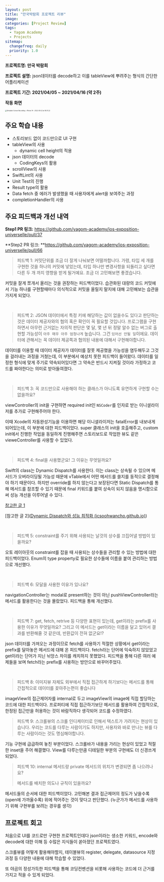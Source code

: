 ```yaml
---
layout: post
title: "만국박람회 프로젝트 리뷰"
image:
categories: [Project Review]
tags: 
  - Yagom Academy
  - Projects
sitemap:
  changefreq: daily
  priority: 1.0
---
```

**프로젝트명: 만국 박람회**

**프로젝트 설명:** json데이터를 decode하고 이를 tableView에 뿌려주는 형식의 간단한 어플리케이션

**프로젝트 기간: 2021/04/05 ~ 2021/04/16 (약 2주)**

**작동 화면**

<img src="https://raw.githubusercontent.com/Neph3779/Blog-Image/forUpload/img/20220922160205.gif" alt="Simulator Screen Recording - iPhone 14 - 2022-09-22 at 16.01.22" style="zoom:33%;" />

## 주요 학습 내용 

- 스토리보드 없이 코드만으로 UI 구현
- tableView의 사용
  - dynamic cell height의 적용
- json 데이터의 decode
  - CodingKeys의 활용
- scrollView의 사용
- SwiftLint의 사용
- Unit Test의 진행 
- Result type의 활용
- Data fetch 중 에러가 발생했을 때 사용자에게 alert을 보여주는 과정
- completionHandler의 사용



## 주요 피드백과 개선 내역

**Step1 PR 링크:** https://github.com/yagom-academy/ios-exposition-universelle/pull/37

**Step2 PR 링크: **https://github.com/yagom-academy/ios-exposition-universelle/pull/66

> 피드백 1: 커밋단위를 조금 더 잘게 나눠보면 어떨까합니다. 가령, 타입 세 개를 구현한 것을 하나의 커밋에 넣었는데, 타입 하나만 변경사항을 되돌리고 싶다면 다른 두 개 까지 영향을 받게 될거예요. 조금 더 고민해보면 좋겠습니다.

커밋을 잘게 쪼개서 올리는 것을 권장하는 피드백이었다. 습관화된 대량의 코드 커밋에서 기능 하나를 구현할때마다 의식적으로 커밋을 올릴지 말지에 대해 고민해보는 습관을 가지게 되었다.

<br/> 

> 피드백 2: JSON 데이터에서 특정 키에 해당하는 값이 없을수도 있다고 판단하는 것은 데이터 제공자와의 협의 혹은 확인이 꼭 필요할 것입니다. 프로그램을 구현하면서 아무런 근거없는 자의적 판단은 몇 달, 몇 년 뒤 정말 알수 없는 버그로 출현할 가능성이 `아주 매우 아주 엄청나게` 높습니다. 그건 `있어선 안될 일`이에요. 데이터에 관해서는 꼭 데이터 제공쪽과 협의된 내용에 대해서 구현해야합니다.

데이터를 이용할 때 데이터 제공자가 데이터를 잘못 제공했을 가능성을 염두해두고 그것을 걸러내는 과정을 거쳤는데, 이 부분에서 예상치 못한 피드백이 들어왔다. 데이터를 일정한 형식에 맞게 주기로 약속되어있다면 그 약속은 반드시 지켜질 것이라 가정하고 코드를 짜야한다는 의미로 받아들여졌다.

<br/> 

> 피드백 3: 꼭 코드만으로 사용해야 하는 클래스가 아니도록 유연하게 구현할 수는 없을까요?

viewController의 init을 구현하면 required init인 `NSCoder`를 인자로 받는 이니셜라이저를 추가로 구현해주어야 한다.

이때 Xcode의 자동완성기능을 이용하면 해당 이니셜라이저는 fatalError를 내보내게 되어있는데, 이 부분에 대한 피드백이었다. super 클래스의 init을 호출해주고, custom init에서 진행한 작업을 동일하게 진행해주면 스토리보드로 작업한 뷰도 같은 vieweController를 사용할 수 있었다.

<br/> 

> 피드백 4: final을 사용했군요! 그 이유는 무엇일까요?

Swift의 class는 Dynamic Dispatch를 사용한다. 이는 class는 상속될 수 있으며 메서드가 오버라이딩될 가능성 때문에 vTable에서 어떤 메서드를 쓸지를 동적으로 결정해야 하기 때문이다. 하지만 override를 하지 않는다고 보장된다면 Static Dispatch를 통해 메서드를 참조할 수 있기 때문에 final 키워드를 붙여 상속이 되지 않음을 명시함으로써 성능 개선을 이루어낼 수 있다.

[참고한 글 1](https://jcsoohwancho.github.io/2019-10-11-Dynamic-Dispatch와-성능-최적화)

[참고한 글 2]([Dynamic Dispatch와 성능 최적화 (jcsoohwancho.github.io)](https://jcsoohwancho.github.io/2019-10-11-Dynamic-Dispatch와-성능-최적화/))

<br/> 

> 피드백 5: constraint를 주기 위해 사용되는 날것의 상수를 끄집어낼 방법이 있을까요?

오토 레이아웃의 constraint를 잡을 때 사용되는 상수들을 관리할 수 있는 방법에 대한 피드백이었다. Enum의 type property로 필요한 상수들에 이름을 붙여 관리하는 방법으로 개선했다.

<br/> 

> 피드백 6: 모달을 사용한 이유가 있나요?

navigationController는 modal로 present하는 것이 아닌 pushViewController라는 메서드를 활용한다는 것을 몰랐었다. 피드백을 통해 개선했다.

<br/> 

> 피드백 7: get, fetch, retrive 등 다양한 표현이 있는데, get이라는 prefix를 사용한 이유가 무엇일까요?
> 그리고 이 메서드는 get이라는 이름을 달고 있어서 결과를 반환해줄 것 같은데, 반환값이 전혀 없군요!?

json 데이터를 가져오는 과정이므로 fetch를 사용하기 적절한 상황에서 get이라는 prefix를 달아놓은 메서드에 대해 온 피드백이다. fetch라는 단어에 익숙하지 않았었고 get이라는 단어가 지닌 뉘앙스 차이를 캐치하지 못했었다. 피드백을 통해 다른 여러 예제들을 보며 fetch라는 prefix를 사용하는 방안으로 바꾸어주었다.

<br/> 

> 피드백 8: 이미지뷰 자체도 외부에서 직접 접근하게 하기보다는 메서드를 통해 간접적으로 데이터를 꽂아주는편이 좋습니다

imageView의 접근제어자를 internal로 두고 imageView의 image에 직접 할당하는 코드에 대한 피드백이다. 프로퍼티에 직접 접근하기보단 메서드를 활용하여 간접적으로, 한정된 접근만을 허용하는 것이 바람직하다 생각되어 코드를 수정하였다.



> 피드백 9: 스크롤뷰의 스크롤 인디케이터로 인해서 텍스트가 가려지는 현상이 있습니다. 우리는 코드를 다루는 사람이기도 하지만, 사용자와 바로 만나는 뷰를 다루는 사람이라는 것도 명심해야합니다.

기능 구현에 급급하여 놓친 부분이었다. 스크롤바가 내용을 가리는 현상이 있었고 적절한 inset을 주어 해결했다. View를 다루는만큼  디테일한 부분의 구현에도 더 신경쓰게 되었다.



> 피드백 10: internal 메서드랑 private 메서드의 위치가 변경되면 좀 나으려나요?
>
> 메서드를 배치한 의도나 규칙이 있을까요?

메서드들의 순서에 대한 피드백이었다. 고민해본 결과 접근제어의 정도가 낮을수록 (open에 가까울수록) 위에 적어주는 것이 맞다고 판단했다. (누군가가 메서드를 사용하기 위해 구현부를 보려는 경우를 생각)



## 프로젝트 회고

처음으로 UI를 코드로만 구현한 프로젝트인데다 json이라는 생소한 키워드, encode와 decode에 대한 이해 등 수많은 지식들이 쏟아졌던 프로젝트였다. 

스크롤뷰를 어떻게 활용해야할지, 테이블뷰의 register, delegate, datasource 지정 과정 등 다양한 내용에 대해 학습할 수 있었다. 

또 야곰의 정성가득한 피드백을 통해 코딩컨벤션을 비롯해 사용하는 코드에 더 근거를 가지고 적을 수 있게 되었다.

